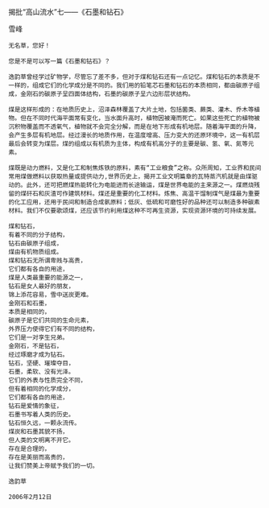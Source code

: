 揭批“高山流水”七——《石墨和钻石》

雪峰


    无名草，您好！

    您是不是可以写一篇《石墨和钻石》？

    逸韵草曾经学过矿物学，尽管忘了差不多，但对于煤和钻石还有一点记忆。煤和钻石的本质是不一样的，组成它们的化学成分是不同的。我们用的铅笔芯石墨和钻石的本质相同，都由碳原子组成，金刚石的碳原子呈四面体结构，石墨的碳原子呈六边形层状结构。

    煤是这样形成的：在地质历史上，沼泽森林覆盖了大片土地，包括菌类、蕨类、灌木、乔木等植物。但在不同时代海平面常有变化，当水面升高时，植物因被淹而死亡。如果这些死亡的植物被沉积物覆盖而不透氧气，植物就不会完全分解，而是在地下形成有机地层。随着海平面的升降，会产生多层有机地层。经过漫长的地质作用，在温度增高、压力变大的还原环境中，这一有机层最后会转变为煤层。煤的组成以有机质为主体，构成有机高分子的主要是碳、氢、氧、氮等元素。

    煤既是动力燃料，又是化工和制焦炼铁的原料，素有“工业粮食”之称。众所周知，工业界和民间常用煤做燃料以获取热量或提供动力,世界历史上，揭开工业文明篇章的瓦特蒸汽机就是由煤驱动的。此外，还可把燃煤热能转化为电能进而长途输运，煤是世界电能的主来源之一。煤燃烧残留的煤矸石和灰渣可作建筑材料。煤还是重要的化工材料。炼焦、高温干馏制煤气是煤最为重要的化工应用，还用于民间和制造合成氨原料；低灰、低硫和可磨性好的品种还可以制造多种碳素材料。我们不仅要歌颂煤，还应该节约利用煤这种不可再生资源，实现资源环境的可持续发展。

    煤和钻石，
    有着不同的分子结构，
    钻石由碳原子组成，
    煤由有机物质组成。
    煤和钻石无所谓卑贱与高贵，
    它们都有各自的用途，
    煤是人类最重要的能源之一，
    钻石是女人最好的朋友，
    锦上添花容易，雪中送炭更难。
    金刚石和石墨，
    本质是相同的，
    碳原子是它们共同的生命元素，
    外界压力使得它们有不同的结构，
    它们是一对孪生兄弟。
    金刚石，不是钻石，
    经过琢磨才成为钻石。
    钻石，坚硬、璀璨夺目，
    石墨，柔软、没有光泽。
    它们的外表与性质完全不同，
    但有着相同的化学成分，
    它们都有各自的用途，
    钻石是爱情的象征，
    石墨书写着人类的历史。
    钻石恒久远，一颗永流传。
    煤炭和石墨其貌不扬，
    但人类的文明离不开它。
    存在是合理的，
    存在是美丽而高贵的，
    让我们赞美上帝赋予我们的一切。

    逸韵草

    2006年2月12日



